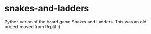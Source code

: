 # snakes-and-ladders

Python verion of the board game Snakes and Ladders. This was an old project moved from Replit :(